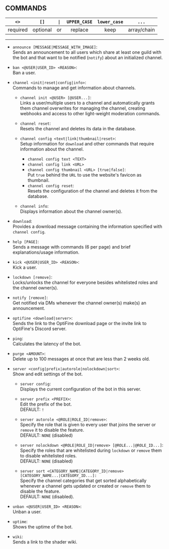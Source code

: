 ## COMMANDS

|   `<>`   |   `[]`   |  `\|`  | `UPPER_CASE` | `lower_case` |    `...`    |
| :------: | :------: | :---: | :----------: | :----------: | :---------: |
| required | optional |  or   |   replace    |     keep     | array/chain |

---

- `announce [MESSAGE|MESSAGE_WITH_IMAGE]`:  
  Sends an announcement to all users which share at least one guild with the bot and that want to be notified (`notify`) about an initialized channel.

- `ban <@USER|USER_ID> <REASON>`:  
  Ban a user.

- `channel <init|reset|config|info>`:  
  Commands to manage and get information about channels.

    - `channel init <@USER> [@USER...]`:  
      Links a user/multiple users to a channel and automatically grants them channel overwrites for managing the channel, creating webhooks and access to other light-weight moderation commands.

    - `channel reset`:  
      Resets the channel and deletes its data in the database.

    - `channel config <text|link|thumbnail|reset>`:  
      Setup information for `download` and other commands that require information about the channel.

        - `channel config text <TEXT>`
        - `channel config link <URL>`
        - `channel config thumbnail <URL> [true|false]`:  
          Put `true` behind the `URL` to use the website's favicon as thumbnail.
        - `channel config reset`:  
          Resets the configuration of the channel and deletes it from the database.

    - `channel info`:  
      Displays information about the channel owner(s).

- `download`:  
  Provides a download message containing the information specified with `channel config`.

- `help [PAGE]`:  
  Sends a message with commands (6 per page) and brief explanations/usage information.

- `kick <@USER|USER_ID> <REASON>`:  
  Kick a user.

- `lockdown [remove]`:  
  Locks/unlocks the channel for everyone besides whitelisted roles and the channel owner(s).

- `notify [remove]`:  
  Get notified via DMs whenever the channel owner(s) make(s) an announcement.

- `optifine <download|server>`:  
  Sends the link to the OptiFine download page or the invite link to OptiFine's Discord server. 

- `ping`:  
  Calculates the latency of the bot.

- `purge <AMOUNT>`:  
  Delete up to 100 messages at once that are less than 2 weeks old.

- `server <config|prefix|autorole|nolockdown|sort>`:  
  Show and edit settings of the bot.

    - `server config`:  
      Displays the current configuration of the bot in this server.

    - `server prefix <PREFIX>`:  
      Edit the prefix of the bot.  
      DEFAULT: `!`

    - `server autorole <@ROLE|ROLE_ID|remove>`:  
      Specify the role that is given to every user that joins the server or `remove` it to disable the feature.  
      DEFAULT: `NONE` (disabled)

    - `server nolockdown <@ROLE|ROLE_ID|remove> [@ROLE...|@ROLE_ID...]`:  
      Specify the roles that are whitelisted during `lockdown` or `remove` them to disable whitelisted roles.  
      DEFAULT: `NONE` (disabled)

    - `server sort <CATEGORY_NAME|CATEGORY_ID|remove> [CATEGORY_NAME...|CATEGORY_ID...]:`  
      Specify the channel categories that get sorted alphabetically whenever a channel gets updated or created or `remove` them to disable the feature.  
      DEFAULT: `NONE` (disabled).

- `unban <@USER|USER_ID> <REASON>`:  
  Unban a user.

- `uptime`:  
  Shows the uptime of the bot.

- `wiki`:  
  Sends a link to the shader wiki.

